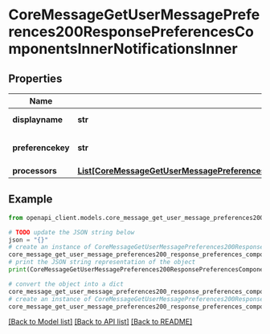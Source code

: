 # CoreMessageGetUserMessagePreferences200ResponsePreferencesComponentsInnerNotificationsInner


## Properties

Name | Type | Description | Notes
------------ | ------------- | ------------- | -------------
**displayname** | **str** | Display name | [optional] 
**preferencekey** | **str** | Preference key | [optional] [default to 'null']
**processors** | [**List[CoreMessageGetUserMessagePreferences200ResponsePreferencesComponentsInnerNotificationsInnerProcessorsInner]**](CoreMessageGetUserMessagePreferences200ResponsePreferencesComponentsInnerNotificationsInnerProcessorsInner.md) |  | [optional] 

## Example

```python
from openapi_client.models.core_message_get_user_message_preferences200_response_preferences_components_inner_notifications_inner import CoreMessageGetUserMessagePreferences200ResponsePreferencesComponentsInnerNotificationsInner

# TODO update the JSON string below
json = "{}"
# create an instance of CoreMessageGetUserMessagePreferences200ResponsePreferencesComponentsInnerNotificationsInner from a JSON string
core_message_get_user_message_preferences200_response_preferences_components_inner_notifications_inner_instance = CoreMessageGetUserMessagePreferences200ResponsePreferencesComponentsInnerNotificationsInner.from_json(json)
# print the JSON string representation of the object
print(CoreMessageGetUserMessagePreferences200ResponsePreferencesComponentsInnerNotificationsInner.to_json())

# convert the object into a dict
core_message_get_user_message_preferences200_response_preferences_components_inner_notifications_inner_dict = core_message_get_user_message_preferences200_response_preferences_components_inner_notifications_inner_instance.to_dict()
# create an instance of CoreMessageGetUserMessagePreferences200ResponsePreferencesComponentsInnerNotificationsInner from a dict
core_message_get_user_message_preferences200_response_preferences_components_inner_notifications_inner_from_dict = CoreMessageGetUserMessagePreferences200ResponsePreferencesComponentsInnerNotificationsInner.from_dict(core_message_get_user_message_preferences200_response_preferences_components_inner_notifications_inner_dict)
```
[[Back to Model list]](../README.md#documentation-for-models) [[Back to API list]](../README.md#documentation-for-api-endpoints) [[Back to README]](../README.md)


